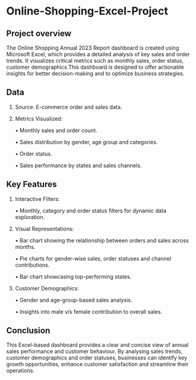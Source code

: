 # Online-Shopping-Excel-Project

## Project overview

The Online Shopping Annual 2023 Report dashboard is created using Microsoft Excel, which provides a detailed analysis of key sales and order trends. It visualizes critical metrics such as monthly sales, order status, customer demographics.This dashboard is designed to offer actionable insights for better decision-making and to optimize business strategies.

## Data

1.	Source: E-commerce order and sales data.
   
2.	Metrics Visualized:
   
     •	Monthly sales and order count.
     
     •	Sales distribution by gender, age group and categories.
     
     •	Order status.
     
     •	Sales performance by states and sales channels.
 
## Key Features

1.	Interactive Filters:
   
     •	Monthly, category and order status filters for dynamic data exploration.

2.	Visual Representations:
   
     •	Bar chart showing the relationship between orders and sales across months.
     
     •	Pie charts for gender-wise sales, order statuses and channel contributions.
     
     •	Bar chart showcasing top-performing states.

3.	Customer Demographics:
   
     •	Gender and age-group-based sales analysis.
     
     •	Insights into male v/s female contribution to overall sales.

## Conclusion
This Excel-based dashboard provides a clear and concise view of annual sales performance and customer behaviour. By analysing sales trends, customer demographics and order statuses, businesses can identify key growth opportunities, enhance customer satisfaction and streamline their operations. 
